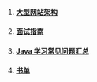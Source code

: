 1. #### [大型网站架构](docs/overview/other/LargeWebsiteArchitecture.md)
2. #### [面试指南](docs/overview/other/interview-guide.md)
3. #### [Java 学习常见问题汇总](docs/overview/other/problem-summary.md)
4. #### [书单](docs/overview/other/bookList.md)

